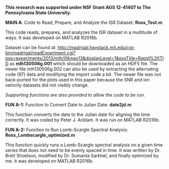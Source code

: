 **This research was supported under NSF Grant AGS 12-41407 to The Pennsylvania State University.**


**MAIN A**: Code to Read, Prepare, and Analyze the ISR Dataset: **Ross_Test.m**

This code reads, prepares, and analyzes the ISR dataset in a multitude of ways. It was developed on MATLAB R2016b.

Dataset can be found at: http://madrigal.haystack.mit.edu/cgi-bin/madrigal/madExperiment.cgi?exp=experiments/2013/mlh/06may13&displayLevel=1&expTitle=Rapid%20TID as **mlh130506g.001** which should be downloaded as an HDF5 file. The newer file mlh130506g.002 can also be used by extracting the alternating code (97) data and modifying the import code a bit. The newer file was not back-ported for the plots used in this paper because the SNR and ion velocity datasets did not visibly change.


*Supporting functions are also provided to allow the code to be run.*

**FUN A-1:** Function to Convert Date to Julian Date: **date2jd.m**

This function converts the date to the Julian date for aligning the time correctly. It was coded by Peter J. Acklam. It was run on MATLAB R2016b.


**FUN A-2:** Function to Run Lomb-Scargle Spectral Analysis: **Ross_Lombscargle_optimized.m**

This function quickly runs a Lomb-Scargle spectral analysis on a given time series that does not need to be evenly spaced in time. It was written by Dr. Brett Shoelson, modified by Dr. Sumanta Sarkhel, and finally optimized by me. It was developed on MATLAB R2016b.
